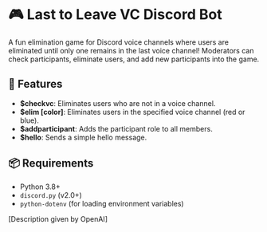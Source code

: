 # 🎮 Last to Leave VC Discord Bot

A fun elimination game for Discord voice channels where users are eliminated until only one remains in the last voice channel! Moderators can check participants, eliminate users, and add new participants into the game.

## 🚀 Features

- **$checkvc**: Eliminates users who are not in a voice channel.
- **$elim [color]**: Eliminates users in the specified voice channel (red or blue).
- **$addparticipant**: Adds the participant role to all members.
- **$hello**: Sends a simple hello message.

## 📦 Requirements

- Python 3.8+
- `discord.py` (v2.0+)
- `python-dotenv` (for loading environment variables)

[Description given by OpenAI]
